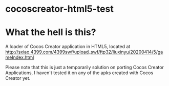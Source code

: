 # cocoscreator-html5-test
# What the hell is this?
A loader of Cocos Creator application in HTML5, located at http://sxiao.4399.com/4399swf/upload_swf/ftp32/liuxinyu/20200414/5/gameIndex.html

Please note that this is just a temporarily solution on porting Cocos Creator Applications, I haven't tested it on any of the apks created with Cocos Creator yet. 
